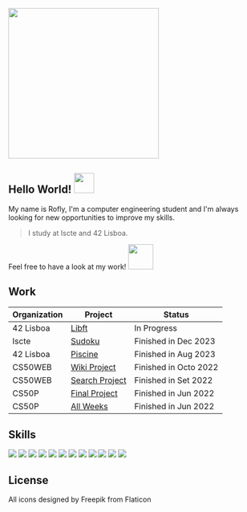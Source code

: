 <a href="#"><img src="https://github.com/rrofly/rrofly/blob/main/src/miles%20morales.gif" align="center" width="300" heigth="300"/></a>

## Hello World! <a href="#"><img src="https://github.com/rrofly/rrofly/blob/main/src/wave.gif" width="40" heigth="40"/></a>
My name is Rofly, I'm a computer engineering student and I'm always looking for new opportunities to improve my skills.  <br />
> I study at Iscte and 42 Lisboa.

Feel free to have a look at my work! <a href="#"><img src="https://github.com/rrofly/rrofly/blob/main/src/down-arrow-unscreen.gif" width="50" heigth="50"/></a>

## Work
Organization | Project  | Status
------------- | ------------- | -------------
42 Lisboa | [Libft](https://github.com/rrofly/42-libft)  | In Progress
Iscte | [Sudoku](https://github.com/rrofly/iscte-sudoku)  | Finished in Dec 2023
42 Lisboa | [Piscine](https://github.com/rrofly/42-piscine) | Finished in Aug 2023
CS50WEB | [Wiki Project](https://github.com/rrofly/cs50s-wiki) | Finished in Octo 2022
CS50WEB | [Search Project](https://github.com/rrofly/cs50s-search) | Finished in Set 2022
CS50P | [Final Project](https://github.com/rrofly/cs50p-tverbs) | Finished in Jun 2022
CS50P | [All Weeks](https://github.com/rrofly/cs50p-prblms) | Finished in Jun 2022

## Skills
![](https://img.shields.io/badge/C-00599C?style=for-the-badge&logo=c&logoColor=white)
![](https://img.shields.io/badge/Java-ED8B00?style=for-the-badge&logo=openjdk&logoColor=white)
![](https://img.shields.io/badge/Python-14354C?style=for-the-badge&logo=python&logoColor=white)
![](https://img.shields.io/badge/Lua-2C2D72?style=for-the-badge&logo=lua&logoColor=white)
![](https://img.shields.io/badge/Django-092E20?style=for-the-badge&logo=django&logoColor=white)
![](https://img.shields.io/badge/GNU%20Bash-4EAA25?style=for-the-badge&logo=GNU%20Bash&logoColor=white)
![](https://img.shields.io/badge/GIT-E44C30?style=for-the-badge&logo=git&logoColor=white)
![](https://img.shields.io/badge/SQLite-07405E?style=for-the-badge&logo=sqlite&logoColor=white)
![](https://img.shields.io/badge/MySQL-00000F?style=for-the-badge&logo=mysql&logoColor=white)
![](https://img.shields.io/badge/MongoDB-4EA94B?style=for-the-badge&logo=mongodb&logoColor=white)
![](https://img.shields.io/badge/docker-%230db7ed.svg?style=for-the-badge&logo=docker&logoColor=white)
![](https://img.shields.io/badge/VIM-%2311AB00.svg?&style=for-the-badge&logo=vim&logoColor=whit)


## License
All icons designed by Freepik from Flaticon
